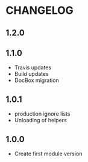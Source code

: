 CHANGELOG
=========

## 1.2.0

## 1.1.0
* Travis updates
* Build updates
* DocBox migration

## 1.0.1
* production ignore lists
* Unloading of helpers

## 1.0.0
* Create first module version